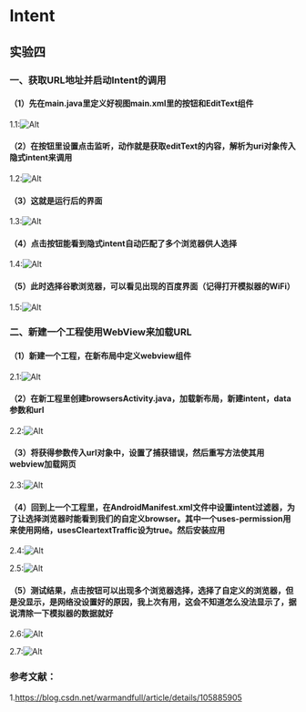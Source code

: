 # Intent

## 实验四

### 一、获取URL地址并启动Intent的调用

#### （1）先在main.java里定义好视图main.xml里的按钮和EditText组件

1.1:![Alt](https://github.com/wxchentao/AndroidStudio/blob/master/images/fourth/1.1.png)

#### （2）在按钮里设置点击监听，动作就是获取editText的内容，解析为uri对象传入隐式intent来调用

1.2:![Alt](https://github.com/wxchentao/AndroidStudio/blob/master/images/third/1.2.png)

#### （3）这就是运行后的界面

1.3:![Alt](https://github.com/wxchentao/AndroidStudio/blob/master/images/fourth/1.3.png)

#### （4）点击按钮能看到隐式intent自动匹配了多个浏览器供人选择

1.4:![Alt](https://github.com/wxchentao/AndroidStudio/blob/master/images/fourth/1.4.png)

#### （5）此时选择谷歌浏览器，可以看见出现的百度界面（记得打开模拟器的WiFi）

1.5:![Alt](https://github.com/wxchentao/AndroidStudio/blob/master/images/fourth/1.5.png)

### 二、新建一个工程使用WebView来加载URL 

#### （1）新建一个工程，在新布局中定义webview组件

2.1:![Alt](https://github.com/wxchentao/AndroidStudio/blob/master/images/fourth/2.1.png)

#### （2）在新工程里创建browsersActivity.java，加载新布局，新建intent，data参数和url

2.2:![Alt](https://github.com/wxchentao/AndroidStudio/blob/master/images/fourth/2.2.png)

#### （3）将获得参数传入url对象中，设置了捕获错误，然后重写方法使其用webview加载网页

2.3:![Alt](https://github.com/wxchentao/AndroidStudio/blob/master/images/fourth/2.3.png)

#### （4）回到上一个工程里，在AndroidManifest.xml文件中设置intent过滤器，为了让选择浏览器时能看到我们的自定义browser。其中一个uses-permission用来使用网络，usesCleartextTraffic设为true。然后安装应用

2.4:![Alt](https://github.com/wxchentao/AndroidStudio/blob/master/images/fourth2.4.png)

2.5:![Alt](https://github.com/wxchentao/AndroidStudio/blob/master/images/fourth/2.5.png)

#### （5）测试结果，点击按钮可以出现多个浏览器选择，选择了自定义的浏览器，但是没显示，是网络没设置好的原因，我上次有用，这会不知道怎么没法显示了，据说清除一下模拟器的数据就好

2.6:![Alt](https://github.com/wxchentao/AndroidStudio/blob/master/images/fourth/2.6.png)

2.7:![Alt](https://github.com/wxchentao/AndroidStudio/blob/master/images/fourth/2.7.png)

### 参考文献：

1.https://blog.csdn.net/warmandfull/article/details/105885905

